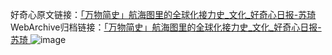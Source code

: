 好奇心原文链接：[「万物简史」航海图里的全球化接力史_文化_好奇心日报-苏琦 ](https://www.qdaily.com/articles/3960.html)
WebArchive归档链接：[「万物简史」航海图里的全球化接力史_文化_好奇心日报-苏琦 ](http://web.archive.org/web/20190623153259/https://www.qdaily.com/articles/3960.html)
![image](http://ww3.sinaimg.cn/large/007d5XDply1g3vdobjen1j30u03vvx6p)